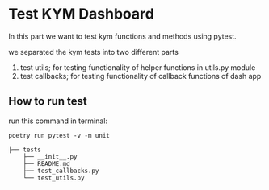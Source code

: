 # Test KYM Dashboard
In this part we want to test kym functions and methods using pytest.

we separated the kym tests into two different parts
1. test utils; for testing functionality of helper functions in utils.py module
2. test callbacks; for testing functionality of callback functions of dash app


## How to run test
run this command in terminal:

```
poetry run pytest -v -m unit

```

```
├── tests
    ├── __init__.py
    ├── README.md
    ├── test_callbacks.py
    └── test_utils.py

```
